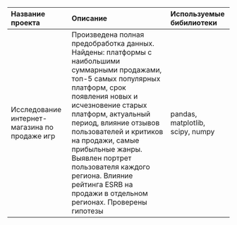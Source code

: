 | Название проекта | Описание | Используемые бибилиотеки |
| :-------------------- | :--------------------- |:---------------------------|
| Исследование интернет-магазина по продаже игр| Произведена полная предобработка данных. Найдены: платформы с наибольшими суммарными продажами, топ-5 самых популярных платформ, срок появления новых и исчезновение старых платформ, актуальный период, влияние отзывов пользователей и критиков на продажи, самые прибыльные жанры. Выявлен портрет пользователя каждого региона. Влияние рейтинга ESRB на продажи в отдельном регионах. Проверены гипотезы | pandas, matplotlib, scipy, numpy|
